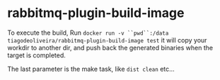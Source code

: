 # rabbitmq-plugin-build-image

To execute the build, Run `docker run -v ``pwd``:/data tiagodeoliveira/rabbitmq-plugin-build-image test` it will copy your workdir to another dir, and push back the generated binaries when the target is completed.

The last parameter is the make task, like `dist clean` etc...
